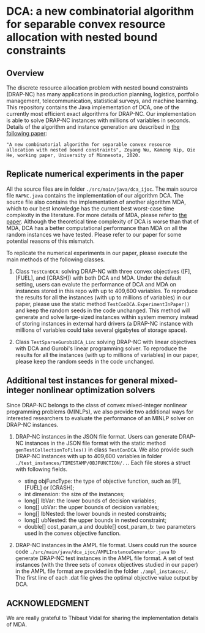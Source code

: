 # DCA: a new combinatorial algorithm for separable convex resource allocation with nested bound constraints

## Overview 
The discrete resource allocation problem with nested bound constraints (DRAP-NC) has many applications in production planning, logistics, portfolio management, telecommunication, statistical surveys, and machine learning. This repository contains the Java implementation of DCA, one of the currently most efficient exact algorithms for DRAP-NC. Our implementation is able to solve DRAP-NC instances with millions of variables in seconds. Details of the algorithm and instance generation are described in [the following paper](http://www.optimization-online.org/DB_FILE/2018/11/6902.pdf):

	"A new combinatorial algorithm for separable convex resource allocation with nested bound constraints", Zeyang Wu, Kameng Nip, Qie He, working paper, University of Minnesota, 2020.

## Replicate numerical experiments in the paper
All the source files are in folder `./src/main/java/dca_ijoc`. The main source file `RAPNC.java` contains the implementation of our algorithm DCA. The source file also contains the implementation of another algorithm MDA, which to our best knowledge has the current best worst-case time complexity in the literature. For more details of MDA, please refer to [the paper](https://arxiv.org/abs/1703.01484). Although the theoretical time complexity of DCA is worse than that of MDA, DCA has a better computational performance than MDA on all the random instances we have tested. Please refer to our paper for some potential reasons of this mismatch.

To replicate the numerical experiments in our paper, please execute the main methods of the following classes. 
1. Class `TestConDCA`: solving DRAP-NC with three convex objectives ([F], [FUEL], and [CRASH]) with both DCA and MDA. Under the default setting, users can evalute the performance of DCA and MDA on instances stored in this repo with up to 409,600 variables. To reproduce the results for all the instances (with up to millions of variables) in our paper, please use the static method `TestConDCA.ExperimentInPaper()` and keep the random seeds in the code unchanged. This method will generate and solve large-sized instances within system memory instead of storing instances in external hard drivers (a DRAP-NC instance with millions of variables could take several gigabytes of storage space). 

2. Class `TestSparseGurobiDCA_Lin`: solving DRAP-NC with linear objectives with DCA and Gurobi's linear programming solver. To reproduce the results for all the instances (with up to millions of variables) in our paper, please keep the random seeds in the code unchanged.
	
## Additional test instances for general mixed-integer nonlinear optimization solvers
Since DRAP-NC belongs to the class of convex mixed-integer nonlinear programming problems (MINLPs), we also provide two additional ways for interested researchers to evaluate the performance of an MINLP solver on DRAP-NC instances. 
1. DRAP-NC instances in the JSON file format. Users can generate DRAP-NC instances in the JSON file format with the static method `genTestCollectionToFiles()` in class `TestConDCA`. We also provide such DRAP-NC instances with up to 409,600 variables in folder `./test_instances/TIMESTAMP/OBJFUNCTION/..`. Each file stores a struct with following fields.
	- sting objFuncType: the type of objective function, such as [F], [FUEL] or [CRASH];
	- int dimension: the size of the instances;
	- long[] lbVar: the lower bounds of decision variables;
	- long[] ubVar: the upper bounds of decision variables;
	- long[] lbNested: the lower bounds in nested constraints;
	- long[] ubNested: the upper bounds in nested constraint;
	- double[] cost_param_a and double[] cost_param_b: two parameters used in the convex objective function.
	
2. DRAP-NC instances in the AMPL file format. Users could run the source code `./src/main/java/dca_ijoc/AMPLInstanceGenerator.java` to generate DRAP-NC test instances in the AMPL file format. A set of test instances (with the three sets of convex objectives studied in our paper) in the AMPL file format are provided in the folder `./ampl_instances/`. The first line of each .dat file gives the optimal objective value output by DCA. 

## ACKNOWLEDGMENT

We are really grateful to Thibaut Vidal for sharing the implementation details of MDA.
